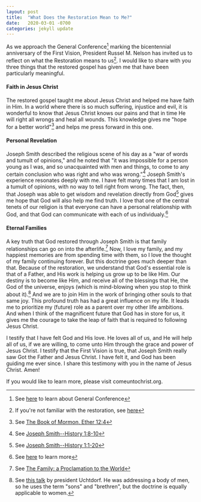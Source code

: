 ```yaml
---
layout: post
title:  "What Does the Restoration Mean to Me?"
date:   2020-03-01 -0700
categories: jekyll update
---
```

As we approach the General Conference[^1] marking the bicentennial anniversary of the First Vision, President Russel M. Nelson has invited us to reflect on what the Restoration means to us[^2]. I would like to share with you three things that the restored gospel has given me that have been particularly meaningful.

#### Faith in Jesus Christ

The restored gospel taught me about Jesus Christ and helped me have faith in Him. In a world where there is so much suffering, injustice and evil, it is wonderful to know that Jesus Christ knows our pains and that in time He will right all wrongs and heal all wounds. This knowledge gives me "hope for a better world"[^3] and helps me press forward in this one.

#### Personal Revelation

Joseph Smith described the religious scene of his day as a "war of words and tumult of opinions," and he noted that "it was impossible for a person young as I was, and so unacquainted with men and things, to come to any certain conclusion who was right and who was wrong."[^4] Joseph Smith's experience resonates deeply with me. I have felt many times that I am lost in a tumult of opinions, with no way to tell right from wrong. The fact, then, that Joseph was able to get wisdom and revelation directly from God[^5] gives me hope that God will also help me find truth. I love that one of the central tenets of our religion is that everyone can have a personal relationship with God, and that God can communicate with each of us individualy.[^6]

#### Eternal Families

A key truth that God restored through Joseph Smith is that family relationships can go on into the afterlife.[^7] Now, I love my family, and my happiest memories are from spending time with them, so I love the thought of my family continuing forever. But this doctrine goes much deeper than that. Because of the restoration, we understand that God's essential role is that of a Father, and His work is helping us grow up to be like Him. Our destiny is to become like Him, and receive all of the blessings that He, the God of the universe, enjoys (which is mind-blowing when you stop to think about it).[^8] And we are to join Him in the work of bringing other souls to that same joy. This profound truth has had a great influence on my life. It leads me to prioritize my (future) role as a parent over my other life ambitions. And when I think of the magnificent future that God has in store for us, it gives me the courage to take the leap of faith that is required to following Jesus Christ.

I testify that I have felt God and His love. He loves all of us, and He will help all of us, if we are willing, to come unto Him through the grace and power of Jesus Christ. I testify that the First Vision is true, that Joseph Smith really saw Got the Father and Jesus Christ. I have felt it, and God has been guiding me ever since. I share this testimony with you in the name of Jesus Christ. Amen!

If you would like to learn more, please visit comeuntochrist.org.

[^1]: See <a href="https://www.comeuntochrist.org/beliefs/jesus-christ-church/god-speaks-through-prophets">here</a> to learn about General Conference  
[^2]: If you're not familiar with the restoration, see <a href="https://www.churchofjesuschrist.org/study/manual/the-restoration?lang=eng">here</a>  
[^3]: See <a href="https://www.churchofjesuschrist.org/study/scriptures/bofm/ether/12?lang=eng">The Book of Mormon, Ether 12:4</a>  
[^4]: See <a href="https://www.churchofjesuschrist.org/study/scriptures/pgp/js-h/1?lang=eng">Joseph Smith--History 1:8-10</a>  
[^5]: See <a href="https://www.churchofjesuschrist.org/study/scriptures/pgp/js-h/1?lang=eng">Joseph Smith--History 1:1-20</a>  
[^6]: See <a href="https://www.comeuntochrist.org/beliefs/god/relationship-with-god">here</a> to learn more    
[^7]: See <a href="https://www.churchofjesuschrist.org/study/manual/the-family-a-proclamation-to-the-world/the-family-a-proclamation-to-the-world?lang=eng">The Family: a Proclamation to the World</a>  
[^8]: See <a href="https://www.churchofjesuschrist.org/study/general-conference/2013/04/four-titles?lang=eng">this talk</a> by president Uchtdorf. He was addressing a body of men, so he uses the term "sons" and "brethren", but the doctrine is equally applicable to women.
